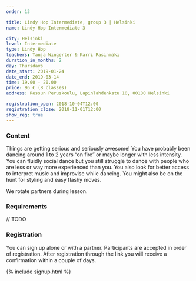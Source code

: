 ```yaml
---
order: 13

title: Lindy Hop Intermediate, group 3 | Helsinki
name: Lindy Hop Intermediate 3

city: Helsinki
level: Intermediate
type: Lindy Hop
teachers: Tanja Wingerter & Karri Rasinmäki
duration_in_months: 2
day: Thursdays
date_start: 2019-01-24
date_end: 2019-03-14
time: 19.00 - 20.00
price: 96 € (8 classes)
address: Ressun Peruskoulu, Lapinlahdenkatu 10, 00180 Helsinki

registration_open: 2018-10-04T12:00
registration_close: 2018-11-01T12:00
show_reg: true
---
```


### Content
Things are getting serious and seriously awesome! You have probably been dancing around 1 to 2 years “on fire” or maybe longer with less intensity. You can fluidly social dance but you still struggle to dance with people who are less or way more experienced than you. You also look for better access to interpret music and improvise while dancing. You might also be on the hunt for styling and easy flashy moves.

We rotate partners during lesson.

### Requirements
// TODO

### Registration
You can sign up alone or with a partner. Participants are accepted in order of registration. After registration through the link you will receive a confirmation within a couple of days.

{% include signup.html %}

